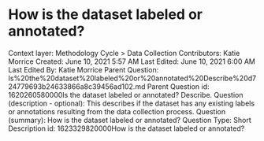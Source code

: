 # How is the dataset labeled or annotated?

Context layer: Methodology Cycle > Data Collection
Contributors: Katie Morrice
Created: June 10, 2021 5:57 AM
Last Edited: June 10, 2021 6:00 AM
Last Edited By: Katie Morrice
Parent Question: Is%20the%20dataset%20labeled%20or%20annotated%20Describe%20d724779693b24633866a8c39456ad102.md
Parent Question id: 1620260580000Is the dataset labeled or annotated? Describe.
Question (description - optional): This describes if the dataset has any existing labels or annotations resulting from the data collection process.
Question (summary): How is the dataset labeled or annotated?
Question Type: Short Description
id: 1623329820000How is the dataset labeled or annotated?